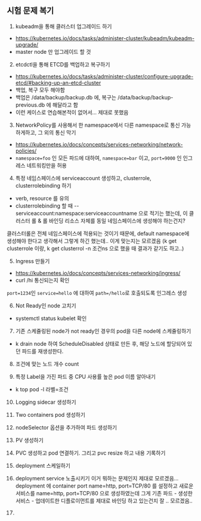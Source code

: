 ## 시험 문제 복기

1. kubeadm을 통해 클러스터 업그레이드 하기

- https://kubernetes.io/docs/tasks/administer-cluster/kubeadm/kubeadm-upgrade/
- master node 만 업그레이드 할 것

2. etcdctl을 통해 ETCD를 백업하고 복구하기

- https://kubernetes.io/docs/tasks/administer-cluster/configure-upgrade-etcd/#backing-up-an-etcd-cluster
- 백업, 복구 모두 해야함
- 백업은 /data/backup/backup.db 에, 복구는 /data/backup/backup-previous.db 에 해달라고 함
- 이런 케이스로 연습해본적이 없어서... 제대로 못했음

3. NetworkPolicy를 사용해서 한 namespace에서 다른 namespace로 통신 가능하게하고, 그 외의 통신 막기

- https://kubernetes.io/docs/concepts/services-networking/network-policies/
- `namespace=foo` 인 모든 파드에 대하여, `namespace=bar` 이고, `port=9000` 인 인그레스 네트워킹만을 허용

4. 특정 네임스페이스에 serviceaccount 생성하고, clusterrole, clusterrolebinding 하기

- verb, resource 를 유의
- clusterrolebinding 할 때 --serviceaccount:namespace:serviceaccountname 으로 적기는 했는데,
  이 클러스터 롤 & 롤 바인딩 리소스 자체를 동일 네임스페이스에 생성해야 하는건지?

클러스터롤은 전체 네임스페이스에 적용되는 것이기 때문에, default namespace에 생성해야 한다고 생각해서
그렇게 하긴 했는데.. 이게 맞는지는 모르겠음
(k get clusterrole 이랑, k get clusterrol -n 조건ns 으로 했을 때 결과가 같기도 하고..)

5. Ingress 만들기

- https://kubernetes.io/docs/concepts/services-networking/ingress/
- curl <Internal-IP>/hi 통신되는지 확인

`port=1234`인 `service=hello` 에 대하여 `path=/hello`로 호출되도록 인그레스 생성

6. Not Ready인 node 고치기

- systemctl status kubelet 확인

7. 기존 스케쥴링된 node가 not ready인 경우의 pod을 다른 node에 스케쥴링하기

- k drain node 하여 ScheduleDisabled 상태로 만든 후, 해당 노드에 할당되어 있던 파드를 재생성한다.

8. 조건에 맞는 노드 개수 count

9. 특정 Label을 가진 파드 중 CPU 사용률 높은 pod 이름 알아내기

- k top pod -l 라벨=조건

10. Logging sidecar 생성하기

11. Two containers pod 생성하기

12. nodeSelector 옵션을 추가하여 파드 생성하기

13. PV 생성하기

14. PVC 생성하고 pod 연결하기. 그리고 pvc resize 하고 내용 기록하기

15. deployment 스케일하기

16. deployment service 노출시키기
    이거 뭐하는 문제인지 제대로 모르겠음...
    deployment 에 container port name=http, port=TCP/80 를 설정하고
    새로운 서비스를 name=http, port=TCP/80 으로 생성하였는데
    그게 기존 파드 - 생성한 서비스 - 업데이트한 디플로이먼트를 제대로 바인딩 하고 있는건지 잘 .. 모르겠음..

17.
